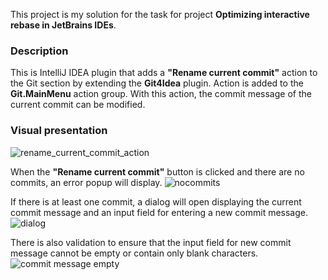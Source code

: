 This project is my solution for the task for project **Optimizing interactive rebase in JetBrains IDEs**.

### Description
This is IntelliJ IDEA plugin that adds a **"Rename current commit"** action to the Git section by extending the **Git4Idea** plugin.
Action is added to the **Git.MainMenu** action group. With this action, the commit message of the current commit can be modified.

### Visual presentation
![rename_current_commit_action](https://github.com/user-attachments/assets/c45f32c3-430b-44df-8b86-87d45610cf8b)

When the **"Rename current commit"** button is clicked and there are no commits, an error popup will display.
![nocommits](https://github.com/user-attachments/assets/c146c5b0-5828-4dd0-8531-59281ac2bd37)

If there is at least one commit, a dialog will open displaying the current commit message and an input field for entering a
new commit message.
![dialog](https://github.com/user-attachments/assets/55e6b50e-0192-4de6-93c1-5b3775d34476)

There is also validation to ensure that the input field for new commit message cannot be empty or contain only blank characters.
![commit message empty](https://github.com/user-attachments/assets/eb4edb7f-c11b-4424-a34a-d80e4e2b33ed)


